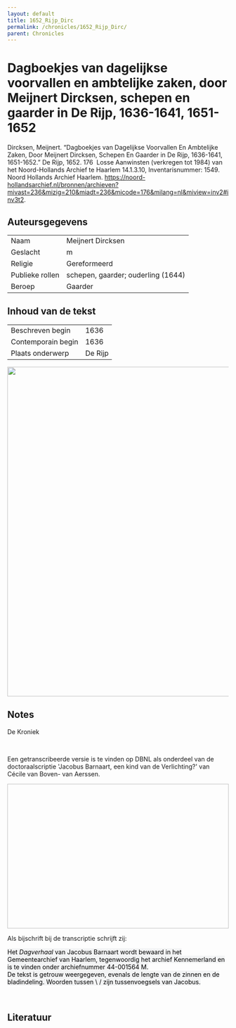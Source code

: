```yaml
---
layout: default
title: 1652_Rijp_Dirc
permalink: /chronicles/1652_Rijp_Dirc/
parent: Chronicles
--- 
```



# Dagboekjes van dagelijkse voorvallen en ambtelijke zaken, door Meijnert Dircksen, schepen en gaarder in De Rijp, 1636-1641, 1651-1652 

Dircksen, Meijnert. “Dagboekjes van Dagelijkse Voorvallen En Ambtelijke Zaken, Door Meijnert Dircksen, Schepen En Gaarder in De Rijp, 1636-1641, 1651-1652.” De Rijp, 1652. 176  Losse Aanwinsten (verkregen tot 1984) van het Noord-Hollands Archief te Haarlem 14.1.3.10, Inventarisnummer: 1549. Noord Hollands Archief Haarlem. https://noord-hollandsarchief.nl/bronnen/archieven?mivast=236&mizig=210&miadt=236&micode=176&milang=nl&miview=inv2#inv3t2. 

## Auteursgegevens 

| | | 
| --------------- | --------------- | 
| Naam | Meijnert Dircksen | 
| Geslacht | m | 
| Religie | Gereformeerd | 
| Publieke rollen | schepen, gaarder; ouderling (1644) | 
| Beroep | Gaarder | 

## Inhoud van de tekst 

| | | 
| --------------- | --------------- | 
| Beschreven begin | 1636 | 
| Contemporain begin | 1636 | 
| Plaats onderwerp | De Rijp | 

[<img src="..\..\barplots_chronicles\1652_Rijp_Dirc.jpg" width="750"/>](..\..\barplots_chronicles\1652_Rijp_Dirc.jpg) 

## Notes 

<div data-schema-version="8"><p>De Kroniek</p>
<p>&nbsp;</p>
<p>Een getranscribeerde versie is te vinden op DBNL als onderdeel van de doctoraalscriptie 'Jacobus Barnaart, een kind van de Verlichting?' van Cécile van Boven- van Aerssen.</p>
<p><img alt="" data-attachment-key="XMKBAG3I" width="606" height="329"></p>
<p>Als bijschrift bij de transcriptie schrijft zij:</p>
<p><span style="color: #000000"><span style="background-color: #f3f4f5">Het&nbsp;</span></span><em><span style="color: #000000"><span style="background-color: #f3f4f5">Dagverhaal</span></span></em><span style="color: #000000"><span style="background-color: #f3f4f5">&nbsp;van Jacobus Barnaart wordt bewaard in het Gemeentearchief van Haarlem, tegenwoordig het archief Kennemerland en is te vinden onder archiefnummer 44-001564 M.<br>De tekst is getrouw weergegeven, evenals de lengte van de zinnen en de bladindeling. Woorden tussen \ / zijn tussenvoegsels van Jacobus.</span></span></p>
<p>&nbsp;</p>
</div> 

## Literatuur 

